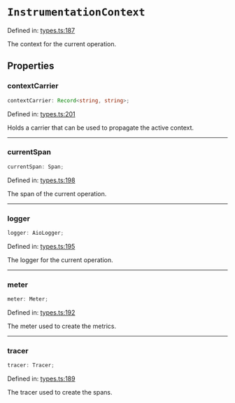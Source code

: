 # `InstrumentationContext`

Defined in: [types.ts:187](https://github.com/adobe/commerce-integration-starter-kit/blob/96134280d686a55b5d5697e994fb1c049a995efa/packages/aio-sk-lib-telemetry/source/types.ts#L187)

The context for the current operation.

## Properties

### contextCarrier

```ts
contextCarrier: Record<string, string>;
```

Defined in: [types.ts:201](https://github.com/adobe/commerce-integration-starter-kit/blob/96134280d686a55b5d5697e994fb1c049a995efa/packages/aio-sk-lib-telemetry/source/types.ts#L201)

Holds a carrier that can be used to propagate the active context.

---

### currentSpan

```ts
currentSpan: Span;
```

Defined in: [types.ts:198](https://github.com/adobe/commerce-integration-starter-kit/blob/96134280d686a55b5d5697e994fb1c049a995efa/packages/aio-sk-lib-telemetry/source/types.ts#L198)

The span of the current operation.

---

### logger

```ts
logger: AioLogger;
```

Defined in: [types.ts:195](https://github.com/adobe/commerce-integration-starter-kit/blob/96134280d686a55b5d5697e994fb1c049a995efa/packages/aio-sk-lib-telemetry/source/types.ts#L195)

The logger for the current operation.

---

### meter

```ts
meter: Meter;
```

Defined in: [types.ts:192](https://github.com/adobe/commerce-integration-starter-kit/blob/96134280d686a55b5d5697e994fb1c049a995efa/packages/aio-sk-lib-telemetry/source/types.ts#L192)

The meter used to create the metrics.

---

### tracer

```ts
tracer: Tracer;
```

Defined in: [types.ts:189](https://github.com/adobe/commerce-integration-starter-kit/blob/96134280d686a55b5d5697e994fb1c049a995efa/packages/aio-sk-lib-telemetry/source/types.ts#L189)

The tracer used to create the spans.
